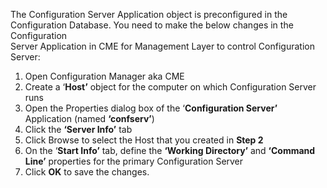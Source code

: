 
The Configuration Server Application object is preconfigured in the Configuration Database. You need to make the below changes in the Configuration  
Server Application in CME for Management Layer to control Configuration Server:

  1. Open Configuration Manager aka CME
  2. Create a ‘**Host’** object for the computer on which Configuration Server runs
  3. Open the Properties dialog box of the ‘**Configuration Server’** Application (named **‘confserv’**)
  4. Click the **‘Server Info’** tab
  5. Click Browse to select the Host that you created in **Step 2**
  6. On the ‘**Start Info’** tab, define the **‘Working Directory’** and **‘Command Line’** properties for the primary Configuration Server
  7. Click **OK** to save the changes.